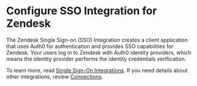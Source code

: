 # Configure SSO Integration for Zendesk

The Zendesk Single Sign-on (SSO) Integration creates a client application that uses Auth0 for authentication and provides SSO capabilities for Zendesk. Your users log in to Zendesk with Auth0 identity providers, which means the identity provider performs the identity credentials verification.

To learn more, read [Single Sign-On Integrations](https://auth0.com/docs/sso). If you need details about other integrations, review [Connections](https://auth0.com/docs/identityproviders).